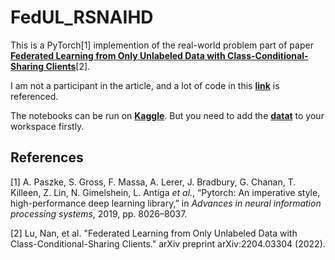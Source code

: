 # FedUL_RSNAIHD
This is a PyTorch[1] implemention of the real-world problem part of paper [**Federated Learning from Only Unlabeled Data with
Class-Conditional-Sharing Clients**](https://openreview.net/forum?id=WHA8009laxu)[2].

I am not a participant in the article, and a lot of code in this [**link**](https://github.com/lunanbit/FedUL) is referenced.  

The notebooks can be run on [**Kaggle**](https://www.kaggle.com/). But you need to add the [**datat**](https://www.kaggle.com/competitions/rsna-intracranial-hemorrhage-detection) to your workspace firstly.

## References

[1] A. Paszke, S. Gross, F. Massa, A. Lerer, J. Bradbury, G. Chanan, T. Killeen, Z. Lin, N. Gimelshein, L. Antiga *et
al.*, “Pytorch: An imperative style, high-performance deep learning library,” in *Advances in neural information
processing systems*, 2019, pp. 8026–8037.


[2] Lu, Nan, et al. "Federated Learning from Only Unlabeled Data with Class-Conditional-Sharing Clients." arXiv preprint arXiv:2204.03304 (2022).
